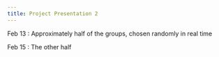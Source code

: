 ```yaml
---
title: Project Presentation 2
---
```


Feb 13
: Approximately half of the groups, chosen randomly in real time

Feb 15
: The other half
